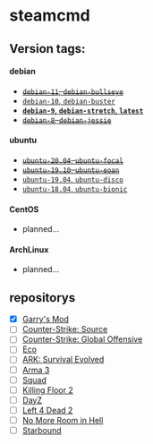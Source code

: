 # steamcmd

## Version tags:

#### debian
* ~~[`debian-11`, `debian-bullseye`](https://github.com/NetherKids/steamcmd/blob/master/debian/11-bullseye/Dockerfile)~~
* [`debian-10`, `debian-buster`](https://github.com/NetherKids/steamcmd/blob/master/debian/10-buster/Dockerfile)
* **[`debian-9`, `debian-stretch`, `latest`](https://github.com/NetherKids/steamcmd/blob/master/debian/9-stretch/Dockerfile)**
* ~~[`debian-8`, `debian-jessie`](https://github.com/NetherKids/steamcmd/blob/master/debian/8-jessie/Dockerfile)~~

#### ubuntu
* ~~[`ubuntu-20.04`, `ubuntu-focal`](https://github.com/NetherKids/steamcmd/blob/master/ubuntu/20.04-focal/Dockerfile)~~
* ~~[`ubuntu-19.10`, `ubuntu-eoan`](https://github.com/NetherKids/steamcmd/blob/master/ubuntu/19.10-eoan/Dockerfile)~~
* [`ubuntu-19.04`, `ubuntu-disco`](https://github.com/NetherKids/steamcmd/blob/master/ubuntu/19.10-disco/Dockerfile)
* [`ubuntu-18.04`, `ubuntu-bionic`](https://github.com/NetherKids/steamcmd/blob/master/ubuntu/18.10-bionic/Dockerfile)

#### CentOS
* planned...

#### ArchLinux
* planned...

## repositorys 
- [x] [Garry's Mod](https://hub.docker.com/r/netherkids/gmod)
- [ ] [Counter-Strike: Source](https://hub.docker.com/r/netherkids/css)
- [ ] [Counter-Strike: Global Offensive](https://hub.docker.com/r/netherkids/csgo)
- [ ] [Eco](https://hub.docker.com/r/netherkids/eco)
- [ ] [ARK: Survival Evolved](https://hub.docker.com/r/netherkids/ark)
- [ ] [Arma 3](https://hub.docker.com/r/netherkids/arma3)
- [ ] [Squad](https://hub.docker.com/r/netherkids/squad)
- [ ] [Killing Floor 2](https://hub.docker.com/r/netherkids/kf2)
- [ ] [DayZ](https://hub.docker.com/r/netherkids/dayz)
- [ ] [Left 4 Dead 2](https://hub.docker.com/r/netherkids/left4dead2)
- [ ] [No More Room in Hell](https://hub.docker.com/r/netherkids/nomoreroominhell)
- [ ] [Starbound](https://hub.docker.com/r/netherkids/starbound)
